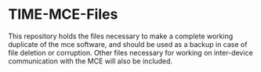 # TIME-MCE-Files
This repository holds the files necessary to make a complete working duplicate of the mce software, and should be used as a backup in case of file deletion or corruption. Other files necessary for working on inter-device communication with the MCE will also be included.
